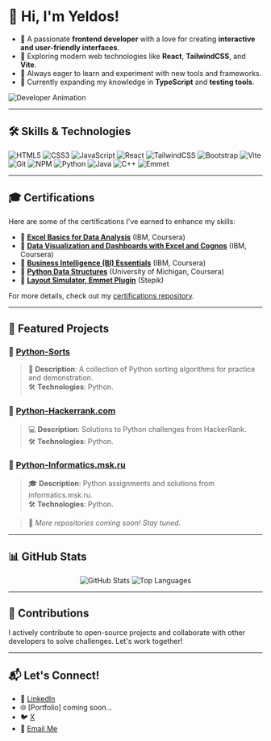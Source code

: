 # 👋 Hi, I'm Yeldos!

- 🌟 A passionate **frontend developer** with a love for creating **interactive and user-friendly interfaces**.
- 🎯 Exploring modern web technologies like **React**, **TailwindCSS**, and **Vite**.
- 🚀 Always eager to learn and experiment with new tools and frameworks.
- 🌱 Currently expanding my knowledge in **TypeScript** and **testing tools**.

![Developer Animation](https://media.giphy.com/media/qgQUggAC3Pfv687qPC/giphy.gif)

---

## 🛠 Skills & Technologies
![HTML5](https://img.shields.io/badge/HTML5-E34F26?style=for-the-badge&logo=html5&logoColor=white)
![CSS3](https://img.shields.io/badge/CSS3-1572B6?style=for-the-badge&logo=css3&logoColor=white)
![JavaScript](https://img.shields.io/badge/JavaScript-F7DF1E?style=for-the-badge&logo=javascript&logoColor=black)
![React](https://img.shields.io/badge/React-61DAFB?style=for-the-badge&logo=react&logoColor=black)
![TailwindCSS](https://img.shields.io/badge/TailwindCSS-38B2AC?style=for-the-badge&logo=tailwindcss&logoColor=white)
![Bootstrap](https://img.shields.io/badge/Bootstrap-7952B3?style=for-the-badge&logo=bootstrap&logoColor=white)
![Vite](https://img.shields.io/badge/Vite-646CFF?style=for-the-badge&logo=vite&logoColor=white)
![Git](https://img.shields.io/badge/Git-F05032?style=for-the-badge&logo=git&logoColor=white)
![NPM](https://img.shields.io/badge/NPM-CB3837?style=for-the-badge&logo=npm&logoColor=white)
![Python](https://img.shields.io/badge/Python-3776AB?style=for-the-badge&logo=python&logoColor=white)
![Java](https://img.shields.io/badge/Java-007396?style=for-the-badge&logo=java&logoColor=white)
![C++](https://img.shields.io/badge/C++-00599C?style=for-the-badge&logo=c%2B%2B&logoColor=white)
![Emmet](https://img.shields.io/badge/Emmet-34A853?style=for-the-badge&logo=emmet&logoColor=white)

---

## 🎓 Certifications
Here are some of the certifications I've earned to enhance my skills:

- 📜 **[Excel Basics for Data Analysis](https://coursera.org/share/8638a34074f193888acaaad056b73449)** (IBM, Coursera)  
- 📜 **[Data Visualization and Dashboards with Excel and Cognos](https://coursera.org/share/0779821eed22c788b94b5c7ffcaa6b77)** (IBM, Coursera)  
- 📜 **[Business Intelligence (BI) Essentials](https://coursera.org/share/0fc8aaf7e8a23e5b8a7ec3255c07b689)** (IBM, Coursera)  
- 📜 **[Python Data Structures](https://coursera.org/share/f03267f6a83c204ffecc9a1eb6fc5711)** (University of Michigan, Coursera)  
- 📜 **[Layout Simulator, Emmet Plugin](https://stepik.org/cert/2714424)** (Stepik)  

For more details, check out my [certifications repository](https://github.com/Yeldos-IT/My-Certifications).

---

## 📌 Featured Projects
### 📂 [Python-Sorts](https://github.com/Yeldos-IT/Python-Sorts.git)
> 🔄 **Description**: A collection of Python sorting algorithms for practice and demonstration.  
> 🛠 **Technologies**: Python.

### 📂 [Python-Hackerrank.com](https://github.com/Yeldos-IT/Python-Hackerrank.com.git)
> 💻 **Description**: Solutions to Python challenges from HackerRank.  
> 🛠 **Technologies**: Python.

### 📂 [Python-Informatics.msk.ru](https://github.com/Yeldos-IT/Python-Informatics.msk.ru.git)
> 🎓 **Description**: Python assignments and solutions from informatics.msk.ru.  
> 🛠 **Technologies**: Python.

> 🌟 *More repositories coming soon! Stay tuned.*

---

## 📊 GitHub Stats
<p align="center">
  <img src="https://github-readme-stats.vercel.app/api?username=Yeldos-IT&show_icons=true&theme=radical" alt="GitHub Stats" />
  <img src="https://github-readme-stats.vercel.app/api/top-langs/?username=Yeldos-IT&layout=compact&theme=radical" alt="Top Languages" />
</p>

---

## 🤝 Contributions
I actively contribute to open-source projects and collaborate with other developers to solve challenges. Let's work together!

---

## 📬 Let's Connect!
- 💼 [LinkedIn](https://linkedin.com/in/yeldos-abildos)  
- 🌐 [Portfolio] coming soon...  
- 🐦 [X](https://x.com/yabildos)  
- 📧 [Email Me](mailto:yabildos@gmail.com)
